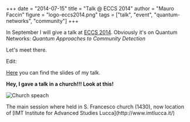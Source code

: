 +++
date = "2014-07-15"
title = "Talk @ ECCS 2014"
author = "Mauro Faccin"
figure = "logo-eccs2014.png"
tags = ["talk", "event", "quantum-networks", "community"]
+++

In September I will give a talk at [ECCS 2014](http://www.eccs14.eu). Obviously it's on Quantum Networks: _Quantum Approaches to Community Detection_

Let's meet there.

Edit:

[Here](/files/talk-eccs-2014.pdf) you can find the slides of my
talk.

**Hey, I gave a talk in a church!!! Look at this!**

![Church speach](/files/eccs14-photo.jpg)
<figcaption>
The main session where held in S. Francesco church (1430), now 
location of [IMT Institute for Advanced Studies Lucca](http://www.imtlucca.it/)
</figcaption>
